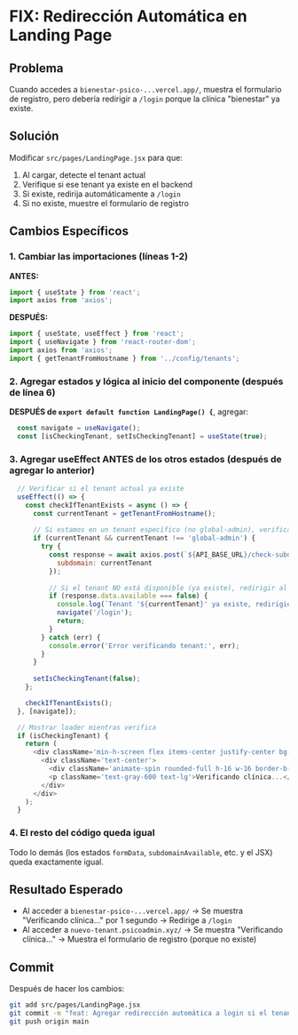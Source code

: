 # FIX: Redirección Automática en Landing Page

## Problema
Cuando accedes a `bienestar-psico-...vercel.app/`, muestra el formulario de registro, pero debería redirigir a `/login` porque la clínica "bienestar" ya existe.

## Solución
Modificar `src/pages/LandingPage.jsx` para que:
1. Al cargar, detecte el tenant actual
2. Verifique si ese tenant ya existe en el backend
3. Si existe, redirija automáticamente a `/login`
4. Si no existe, muestre el formulario de registro

## Cambios Específicos

### 1. Cambiar las importaciones (líneas 1-2)

**ANTES:**
```javascript
import { useState } from 'react';
import axios from 'axios';
```

**DESPUÉS:**
```javascript
import { useState, useEffect } from 'react';
import { useNavigate } from 'react-router-dom';
import axios from 'axios';
import { getTenantFromHostname } from '../config/tenants';
```

### 2. Agregar estados y lógica al inicio del componente (después de línea 6)

**DESPUÉS de `export default function LandingPage() {`**, agregar:

```javascript
  const navigate = useNavigate();
  const [isCheckingTenant, setIsCheckingTenant] = useState(true);
```

### 3. Agregar useEffect ANTES de los otros estados (después de agregar lo anterior)

```javascript
  // Verificar si el tenant actual ya existe
  useEffect(() => {
    const checkIfTenantExists = async () => {
      const currentTenant = getTenantFromHostname();
      
      // Si estamos en un tenant específico (no global-admin), verificar si existe
      if (currentTenant && currentTenant !== 'global-admin') {
        try {
          const response = await axios.post(`${API_BASE_URL}/check-subdomain/`, {
            subdomain: currentTenant
          });
          
          // Si el tenant NO está disponible (ya existe), redirigir al login
          if (response.data.available === false) {
            console.log(`Tenant '${currentTenant}' ya existe, redirigiendo a login...`);
            navigate('/login');
            return;
          }
        } catch (err) {
          console.error('Error verificando tenant:', err);
        }
      }
      
      setIsCheckingTenant(false);
    };

    checkIfTenantExists();
  }, [navigate]);

  // Mostrar loader mientras verifica
  if (isCheckingTenant) {
    return (
      <div className='min-h-screen flex items-center justify-center bg-gradient-to-br from-blue-50 via-indigo-50 to-purple-50'>
        <div className='text-center'>
          <div className='animate-spin rounded-full h-16 w-16 border-b-4 border-blue-600 mx-auto mb-4'></div>
          <p className='text-gray-600 text-lg'>Verificando clínica...</p>
        </div>
      </div>
    );
  }
```

### 4. El resto del código queda igual

Todo lo demás (los estados `formData`, `subdomainAvailable`, etc. y el JSX) queda exactamente igual.

## Resultado Esperado

- Al acceder a `bienestar-psico-...vercel.app/` → Se muestra "Verificando clínica..." por 1 segundo → Redirige a `/login`
- Al acceder a `nuevo-tenant.psicoadmin.xyz/` → Se muestra "Verificando clínica..." → Muestra el formulario de registro (porque no existe)

## Commit
Después de hacer los cambios:

```bash
git add src/pages/LandingPage.jsx
git commit -m "feat: Agregar redirección automática a login si el tenant ya existe"
git push origin main
```
